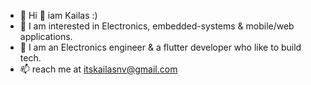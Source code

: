 
- 👾 Hi 👋 iam Kailas :)
- 👀 I am interested in Electronics, embedded-systems & mobile/web applications.
- 💬 I am an Electronics engineer & a flutter developer who like to build tech.
- 📫 reach me at itskailasnv@gmail.com
